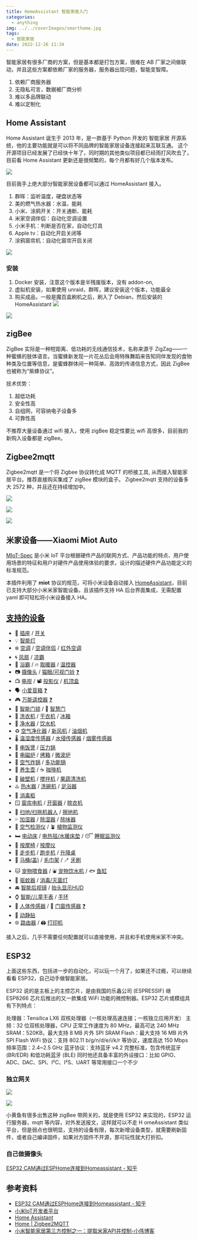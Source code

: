 ```yaml
---
title: HomeAssistant 智能家居入门
categories:
  - anything
img: ../../coverImages/smarthome.jpg
tags:
  - 智能家居
date: 2022-12-26 11:34
---
```



智能家居有很多厂商的方案，但是基本都是打包方案，很难在 AB 厂家之间做联动，并且这些方案都依赖厂家的服务器，服务器出现问题，智能变智障。

1. 依赖厂商服务器
2. 无隐私可言，数据被厂商分析
3. 难以多品牌联动
4. 难以定制化

## Home Assistant
Home Assistant 诞生于 2013 年，是一款基于 Python 开发的 智能家居 开源系统，他的主要功能就是可以将不同品牌的智能家居设备连接起来互联互通。
这个开源项目已经发展了已经快十年了，同时期的其他类似项目都已经雨打风吹去了，目前看 Home Assistant 更新还是很频繁的，每个月都有好几个版本发布。

![](/images/2022/12/26/16720467288022.jpg)


目前我手上绝大部分智能家居设备都可以通过 HomeAssistant 接入。
1. 群晖：监听温度，硬盘状态等
2. 美的燃气热水器：水温，能耗
3. 小米、涂鸦开关：开关通断、能耗
4. 米家空调伴侣：自动化空调设置
5. 小米手机：判断是否在家，自动化灯具
6. Apple tv：自动化开启关闭等
7. 涂鸦窗帘机：自动化窗帘开启关闭

![](/images/2022/12/26/16720467288022.jpg)


### 安装
1. Docker 安装，注意这个版本是半残废版本，没有 addon-on,
2. 虚拟机安装，如果使用 unraid，群晖，建议安装这个版本，功能最全
3. 购买成品，一般是魔百盒刷机之后，刷入了 Debian，然后安装的 HomeAssistant
![](/images/2022/12/26/16720467533799.jpg)

![](/images/2022/12/26/16720467618102.jpg)



## zigBee
ZigBee 实际是一种短距离、低功耗的无线通信技术，名称来源于 ZigZag——一种蜜蜂的肢体语言。当蜜蜂新发现一片花丛后会用特殊舞蹈来告知同伴发现的食物种类及位置等信息，是蜜蜂群体间一种简单、高效的传递信息方式，因此 ZigBee 也被称为“紫蜂协议”。

技术优势：
1. 超低功耗
2. 安全性高
3. 自组网，可容纳电子设备多
4. 可靠性高

不推荐大量设备通过 wifi 接入，使用 zigBee 稳定性要比 wifi 高很多，目前我的新购入设备都是 zigBee。

## Zigbee2mqtt

Zigbee2mqtt 是一个将 Zigbee 协议转化成 MQTT 的桥接工具, 从而接入智能家居平台。推荐直接购买集成了 zigBee 模块的盒子。
Zigbee2mqtt 支持的设备多大 2572 种，并且还在持续增加中。

![](/images/2022/12/26/16720467728426.jpg)

![](/images/2022/12/26/16720467818118.jpg)

![](/images/2022/12/26/16720467884269.jpg)


## 米家设备——Xiaomi Miot Auto

[MIoT-Spec](https://iot.mi.com/new/doc/design/spec/overall) 是小米 IoT 平台根据硬件产品的联网方式、产品功能的特点、用户使用场景的特征和用户对硬件产品使用体验的要求，设计的描述硬件产品功能定义的标准规范。

本插件利用了 **miot** 协议的规范，可将小米设备自动接入 [HomeAssistant](https://www.home-assistant.io/)，目前已支持大部分小米米家智能设备。且该插件支持 HA 后台界面集成，无需配置 yaml 即可轻松将小米设备接入 HA。

## [支持的设备](https://github.com/al-one/hass-xiaomi-miot/issues/12)

- 🔌 [插座](https://home.miot-spec.com/s/plug) / [开关](https://home.miot-spec.com/s/switch)
- 💡 [智能灯](https://home.miot-spec.com/s/light)
- ❄️ [空调](https://home.miot-spec.com/s/aircondition) / [空调伴侣](https://home.miot-spec.com/s/acpartner) / [红外空调](https://home.miot-spec.com/s/miir.aircondition)
- 🌀 [风扇](https://home.miot-spec.com/s/fan) / [凉霸](https://home.miot-spec.com/s/ven_fan)
- 🛀 [浴霸](https://home.miot-spec.com/s/bhf_light) / 🔥 [取暖器](https://home.miot-spec.com/s/heater) / [温控器](https://home.miot-spec.com/s/airrtc)
- 📷 [摄像头](https://home.miot-spec.com/s/camera) / [猫眼/可视门铃](https://home.miot-spec.com/s/cateye) [❓️](https://github.com/al-one/hass-xiaomi-miot/issues/100#issuecomment-903078604)
- 📺 [电视](https://home.miot-spec.com/s/tv) / 📽️ [投影仪](https://home.miot-spec.com/s/projector) / [机顶盒](https://home.miot-spec.com/s/tvbox)
- 🗣️ [小爱音箱](https://home.miot-spec.com/s/wifispeaker) [❓️](https://github.com/al-one/hass-xiaomi-miot/issues/100#issuecomment-885989099)
- 🎮️ [万能遥控器](https://home.miot-spec.com/s/chuangmi.remote) [❓️](https://github.com/al-one/hass-xiaomi-miot/commit/fbcc8063783e53b9480574536a034d338634f4e8#commitcomment-56563663)
- 🔐 [智能门锁](https://home.miot-spec.com/s/lock) / 🚪 [智慧门](https://home.miot-spec.com/s/door)
- 👕 [洗衣机](https://home.miot-spec.com/s/washer) / [干衣机](https://home.miot-spec.com/s/dry) / [冰箱](https://home.miot-spec.com/s/fridge)
- 🚰 [净水器](https://home.miot-spec.com/s/waterpuri) / [饮水机](https://home.miot-spec.com/s/kettle)
- ♻️ [空气净化器](https://home.miot-spec.com/s/airpurifier) / [新风机](https://home.miot-spec.com/s/airfresh) / [油烟机](https://home.miot-spec.com/s/hood)
- 🌡 [温湿度传感器](https://home.miot-spec.com/s/sensor_ht) / [水侵传感器](https://home.miot-spec.com/s/flood) / [烟雾传感器](https://home.miot-spec.com/s/sensor_smoke)
- 🥘 [电饭煲](https://home.miot-spec.com/s/cooker) / [压力锅](https://home.miot-spec.com/s/pre_cooker)
- 🍲 [电磁炉](https://home.miot-spec.com/s/ihcooker) / [烤箱](https://home.miot-spec.com/s/oven) / [微波炉](https://home.miot-spec.com/s/microwave)
- 🍗 [空气炸锅](https://home.miot-spec.com/s/fryer) / [多功能锅](https://home.miot-spec.com/s/mfcp)
- 🍵 [养生壶](https://home.miot-spec.com/s/health_pot) / ☕️ [咖啡机](https://home.miot-spec.com/s/coffee)
- 🍹 [破壁机](https://home.miot-spec.com/s/juicer) / [搅拌机](https://home.miot-spec.com/s/juicer) / [果蔬清洗机](https://home.miot-spec.com/s/f_washer)
- ♨️ [热水器](https://home.miot-spec.com/s/waterheater) / [洗碗机](https://home.miot-spec.com/s/dishwasher) / [足浴器](https://home.miot-spec.com/s/foot_bath)
- 🦠 [消毒柜](https://home.miot-spec.com/s/steriliser)
- 🪟 [窗帘电机](https://home.miot-spec.com/s/curtain) / [开窗器](https://home.miot-spec.com/s/wopener) / [晾衣机](https://home.miot-spec.com/s/airer)
- 🧹 [扫地/扫拖机器人](https://home.miot-spec.com/s/vacuum) / [擦地机](https://home.miot-spec.com/s/.mop)
- 💦 [加湿器](https://home.miot-spec.com/s/humidifier) / [除湿器](https://home.miot-spec.com/s/derh) / [除味器](https://home.miot-spec.com/s/diffuser)
- 🍃 [空气检测仪](https://home.miot-spec.com/s/airmonitor) / 🪴 [植物监测仪](https://home.miot-spec.com/s/plantmonitor)
- 🛏 [电动床](https://home.miot-spec.com/s/bed) / [电热毯/水暖床垫](https://home.miot-spec.com/s/blanket) / 😴 [睡眠监测仪](https://home.miot-spec.com/s/lunar)
- 💆 [按摩椅](https://home.miot-spec.com/s/massage) / [按摩仪](https://home.miot-spec.com/s/magic_touch)
- 🏃 [走步机](https://home.miot-spec.com/s/walkingpad) / [跑步机](https://home.miot-spec.com/s/treadmill) / [升降桌](https://home.miot-spec.com/s/desk)
- 🚽 [马桶(盖)](https://home.miot-spec.com/s/toilet) /️ [毛巾架](https://home.miot-spec.com/s/.tow) /️ 🪥 [牙刷](https://home.miot-spec.com/s/toothbrush)
- 🐱 [宠物喂食器](https://home.miot-spec.com/s/feeder) / ⛲ [宠物饮水机](https://home.miot-spec.com/s/pet_waterer) / 🐟 [鱼缸](https://home.miot-spec.com/s/fishbowl)
- 🦟 [驱蚊器](https://home.miot-spec.com/s/mosq) / [消毒/灭菌灯](https://home.miot-spec.com/s/s_lamp)
- 🚘 [智能后视镜](https://home.miot-spec.com/s/rv_mirror) / [抬头显示HUD](https://home.miot-spec.com/s/hud)
- ⌚️ [智能/儿童手表](https://home.miot-spec.com/s/watch) / [手环](https://home.miot-spec.com/s/bracelet)
- 🚶 [人体传感器](https://home.miot-spec.com/s/motion) / 🧲 [门窗传感器](https://home.miot-spec.com/s/magnet) [❓️](https://github.com/al-one/hass-xiaomi-miot/issues/100#issuecomment-909031222)
- 📳 [动静贴](https://home.miot-spec.com/s/vibration)
- 🌐 [路由器](https://home.miot-spec.com/s/router) / 🖨 [打印机](https://home.miot-spec.com/s/printer)

接入之后，几乎不需要任何配置就可以直接使用，并且和手机使用米家不冲突。

## ESP32

上面这些东西，包括进一步的自动化，可以玩一个月了，如果还不过瘾，可以继续看看 ESP32，自己动手做智能家居。

ESP32 说的是主板上的主控芯片，是由我国的乐鑫公司 (ESPRESSIF) 继 ESP8266 芯片后推出的又一款集成 WiFi 功能的微控制器。ESP32 芯片或模组具有下列特点：

处理器：Tensilica LX6 双核处理器（一核处理高速连接；一核独立应用开发）
主频：32 位双核处理器，CPU 正常工作速度为 80 MHz，最高可达 240 MHz
SRAM：520KB，最大支持 8 MB 片外 SPI SRAM
Flash：最大支持 16 MB 片外 SPI Flash
WiFi 协议：支持 802.11 b/g/n/d/e/i/k/r 等协议，速度高达 150 Mbps
频率范围：2.4~2.5 GHz
蓝牙协议：支持蓝牙 v4.2 完整标准，包含传统蓝牙 (BR/EDR) 和低功耗蓝牙 (BLE)
同时他还具备丰富的外设接口：比如 GPIO、ADC、DAC、SPI、I²C、I²S、UART 等常用接口一个不少


### 独立网关

![](/images/2022/12/26/16720468061875.jpg)

![](/images/2022/12/26/16720468142750.jpg)


小黄鱼有很多出售这种 zigBee 带网关的，就是使用 ESP32 来实现的，ESP32 运行服务器，mqtt 等内容，对外发送报文，这样就可以不走 H omeAssistant 类似平台，但是弱点也很明显，支持的设备有限，每次新增设备类型，就需要刷新固件，或者自己编译固件，如果对方固件不开源，那可玩性就大打折扣。

### 自己做摄像头
[ESP32 CAM通过ESPHome连接到Homeassistant - 知乎](https://zhuanlan.zhihu.com/p/577606023)


## 参考资料

* [ESP32 CAM通过ESPHome连接到Homeassistant - 知乎](https://zhuanlan.zhihu.com/p/577606023)
* [小米IoT开发者平台](https://iot.mi.com/new/doc/introduction/main)
* [Home Assistant](https://www.home-assistant.io/)
* [Home | Zigbee2MQTT](https://www.zigbee2mqtt.io/)
* [小米智能家居第三方控制之一：提取米家API并控制-小伟博客](https://www.xiaoweigod.com/network/2235.html)
